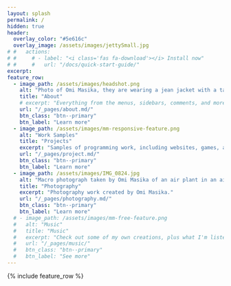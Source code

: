 ```yaml
---
layout: splash
permalink: /
hidden: true
header:
  overlay_color: "#5e616c"
  overlay_image: /assets/images/jettySmall.jpg
# #   actions:
# #     # - label: "<i class='fas fa-download'></i> Install now"
# #     #   url: "/docs/quick-start-guide/"
excerpt:
feature_row:
  - image_path: /assets/images/headshot.png
    alt: "Photo of Omi Masika, they are wearing a jean jacket with a tan cardigan and green henley underneath, glasses, and a wool fedora. They are smiling at the camera, and behind them is a pumpkin patch."
    title: "About"
    # excerpt: "Everything from the menus, sidebars, comments, and more can be configured or set with YAML Front Matter."
    url: "/_pages/about.md/"
    btn_class: "btn--primary"
    btn_label: "Learn more"
  - image_path: /assets/images/mm-responsive-feature.png
    alt: "Work Samples"
    title: "Projects"
    excerpt: "Samples of programming work, including websites, games, apps, and more."
    url: "/_pages/project.md/"
    btn_class: "btn--primary"
    btn_label: "Learn more"
  - image_path: /assets/images/IMG_0824.jpg
    alt: "Macro photograph taken by Omi Masika of an air plant in an air plant glass bulb. In the glass, you can see the reflection of a building."
    title: "Photography"
    excerpt: "Photography work created by Omi Masika."
    url: "/_pages/photography.md/"
    btn_class: "btn--primary"
    btn_label: "Learn more"
  # - image_path: /assets/images/mm-free-feature.png
  #   alt: "Music"
  #   title: "Music"
  #   excerpt: "Check out some of my own creations, plus what I'm listening to."
  #   url: "/_pages/music/"
  #   btn_class: "btn--primary"
  #   btn_label: "See more"
---
```


{% include feature_row %}
